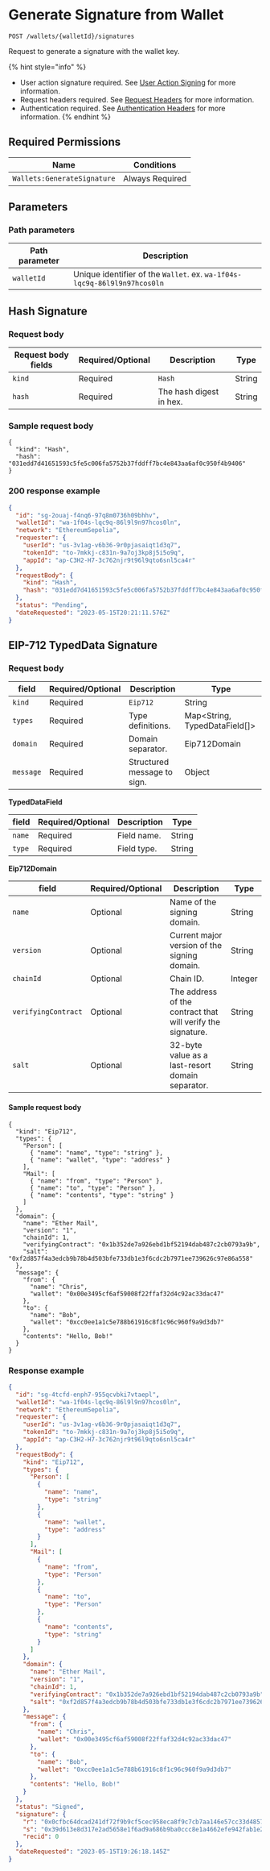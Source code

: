 # Generate Signature from Wallet

`POST /wallets/{walletId}/signatures`

Request to generate a signature with the wallet key.

{% hint style="info" %}
* User action signature required. See [User Action Signing](../authentication/user-action-signing/) for more information.
* Request headers required. See [Request Headers](../../getting-started/request-headers.md) for more information.
* Authentication required. See [Authentication Headers](../../getting-started/request-headers.md#authentication-headers) for more information.
{% endhint %}

## Required Permissions

| Name                        | Conditions      |
| --------------------------- | --------------- |
| `Wallets:GenerateSignature` | Always Required |

## Parameters <a href="#parameters.1" id="parameters.1"></a>

### Path parameters <a href="#path-parameters" id="path-parameters"></a>

| Path parameter | Description                                                              |
| -------------- | ------------------------------------------------------------------------ |
| `walletId`     | Unique identifier of the `Wallet`. ex. `wa-1f04s-lqc9q-86l9l9n97hcos0ln` |

## Hash Signature <a href="#hash-signature-request-body" id="hash-signature-request-body"></a>

### Request body <a href="#hash-signature-request-body" id="hash-signature-request-body"></a>

| Request body fields | Required/Optional | Description             | Type   |
| ------------------- | ----------------- | ----------------------- | ------ |
| `kind`              | Required          | `Hash`                  | String |
| `hash`              | Required          | The hash digest in hex. | String |

### Sample request body <a href="#sample-hash-request" id="sample-hash-request"></a>

```shell
{
  "kind": "Hash",
  "hash": "031edd7d41651593c5fe5c006fa5752b37fddff7bc4e843aa6af0c950f4b9406"
}
```

### 200 response example <a href="#hash-response-example" id="hash-response-example"></a>

```json
{
  "id": "sg-2ouaj-f4nq6-97q8m0736h09bhhv",
  "walletId": "wa-1f04s-lqc9q-86l9l9n97hcos0ln",
  "network": "EthereumSepolia",
  "requester": {
    "userId": "us-3v1ag-v6b36-9r0pjasaiqt1d3q7",
    "tokenId": "to-7mkkj-c831n-9a7oj3kp8j5i5o9q",
    "appId": "ap-C3H2-H7-3c762njr9t96l9qto6snl5ca4r"
  },
  "requestBody": {
    "kind": "Hash",
    "hash": "031edd7d41651593c5fe5c006fa5752b37fddff7bc4e843aa6af0c950f4b9406"
  },
  "status": "Pending",
  "dateRequested": "2023-05-15T20:21:11.576Z"
}
```

## EIP-712 TypedData Signature <a href="#eip712-signature-request-body" id="eip712-signature-request-body"></a>

### Request body <a href="#eip712-signature-request-body" id="eip712-signature-request-body"></a>

| field     | Required/Optional | Description                 | Type                            |
| --------- | ----------------- | --------------------------- | ------------------------------- |
| `kind`    | Required          | `Eip712`                    | String                          |
| `types`   | Required          | Type definitions.           | Map\<String, TypedDataField\[]> |
| `domain`  | Required          | Domain separator.           | Eip712Domain                    |
| `message` | Required          | Structured message to sign. | Object                          |

**TypedDataField**

| field  | Required/Optional | Description | Type   |
| ------ | ----------------- | ----------- | ------ |
| `name` | Required          | Field name. | String |
| `type` | Required          | Field type. | String |

**Eip712Domain**

| field               | Required/Optional | Description                                                 | Type    |
| ------------------- | ----------------- | ----------------------------------------------------------- | ------- |
| `name`              | Optional          | Name of the signing domain.                                 | String  |
| `version`           | Optional          | Current major version of the signing domain.                | String  |
| `chainId`           | Optional          | Chain ID.                                                   | Integer |
| `verifyingContract` | Optional          | The address of the contract that will verify the signature. | String  |
| `salt`              | Optional          | 32-byte value as a last-resort domain separator.            | String  |

#### Sample request body <a href="#sample-eip712-request" id="sample-eip712-request"></a>

```shell
{
  "kind": "Eip712",
  "types": {
    "Person": [
      { "name": "name", "type": "string" },
      { "name": "wallet", "type": "address" }
    ],
    "Mail": [
      { "name": "from", "type": "Person" },
      { "name": "to", "type": "Person" },
      { "name": "contents", "type": "string" }
    ]
  },
  "domain": {
    "name": "Ether Mail",
    "version": "1",
    "chainId": 1,
    "verifyingContract": "0x1b352de7a926ebd1bf52194dab487c2cb0793a9b",
    "salt": "0xf2d857f4a3edcb9b78b4d503bfe733db1e3f6cdc2b7971ee739626c97e86a558"
  },
  "message": {
    "from": {
      "name": "Chris",
      "wallet": "0x00e3495cf6af59008f22ffaf32d4c92ac33dac47"
    },
    "to": {
      "name": "Bob",
      "wallet": "0xcc0ee1a1c5e788b61916c8f1c96c960f9a9d3db7"
    },
    "contents": "Hello, Bob!"
  }
}
```

### Response example <a href="#eip712-response-example" id="eip712-response-example"></a>

```json
{
  "id": "sg-4tcfd-enph7-955qcvbki7vtaepl",
  "walletId": "wa-1f04s-lqc9q-86l9l9n97hcos0ln",
  "network": "EthereumSepolia",
  "requester": {
    "userId": "us-3v1ag-v6b36-9r0pjasaiqt1d3q7",
    "tokenId": "to-7mkkj-c831n-9a7oj3kp8j5i5o9q",
    "appId": "ap-C3H2-H7-3c762njr9t96l9qto6snl5ca4r"
  },
  "requestBody": {
    "kind": "Eip712",
    "types": {
      "Person": [
        {
          "name": "name",
          "type": "string"
        },
        {
          "name": "wallet",
          "type": "address"
        }
      ],
      "Mail": [
        {
          "name": "from",
          "type": "Person"
        },
        {
          "name": "to",
          "type": "Person"
        },
        {
          "name": "contents",
          "type": "string"
        }
      ]
    },
    "domain": {
      "name": "Ether Mail",
      "version": "1",
      "chainId": 1,
      "verifyingContract": "0x1b352de7a926ebd1bf52194dab487c2cb0793a9b",
      "salt": "0xf2d857f4a3edcb9b78b4d503bfe733db1e3f6cdc2b7971ee739626c97e86a558"
    },
    "message": {
      "from": {
        "name": "Chris",
        "wallet": "0x00e3495cf6af59008f22ffaf32d4c92ac33dac47"
      },
      "to": {
        "name": "Bob",
        "wallet": "0xcc0ee1a1c5e788b61916c8f1c96c960f9a9d3db7"
      },
      "contents": "Hello, Bob!"
    }
  },
  "status": "Signed",
  "signature": {
    "r": "0x0cfbc64dcad241df72f9b9cf5cec958eca8f9c7cb7aa146e57cc33d48574d181",
    "s": "0x39d613e8d317e2ad5658e1f6ad9a686b9ba0ccc8e1a4662efe942fab1e21e54f",
    "recid": 0
  },
  "dateRequested": "2023-05-15T19:26:18.145Z"
}
```
